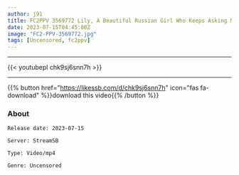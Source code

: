 ```yaml
---
author: j91
title: FC2PPV 3569772 Lily, A Beautiful Russian Girl Who Keeps Asking Me To Kiss Her More. I Want To Have A Lot Of H Today ♡, So I Had H During My Second Year.
date: 2023-07-15T04:45:00Z
image: "FC2-PPV-3569772.jpg"
tags: [Uncensored, fc2ppv]
---
```

___

{{< youtubepl chk9sj6snn7h >}}
___

{{% button href="https://likessb.com/d/chk9sj6snn7h" icon="fas fa-download" %}}download this video{{% /button %}}
### About

`Release date: 2023-07-15`

`Server: StreamSB`

`Type: Video/mp4`

`Genre:	Uncensored`